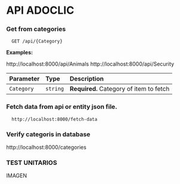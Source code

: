 


# API ADOCLIC

### Get from categories

```http
  GET /api/{Category}  
```
**Examples:**

http://localhost:8000/api/Animals
http://localhost:8000/api/Security


| Parameter | Type     | Description                |
| :-------- | :------- | :------------------------- |
| `Category` | `string` | **Required.** Category of item to fetch |

### Fetch data from api or entity json file.

```http
  http://localhost:8000/fetch-data
```


### Verify categoris in database
http://localhost:8000/categories


### TEST UNITARIOS

IMAGEN


